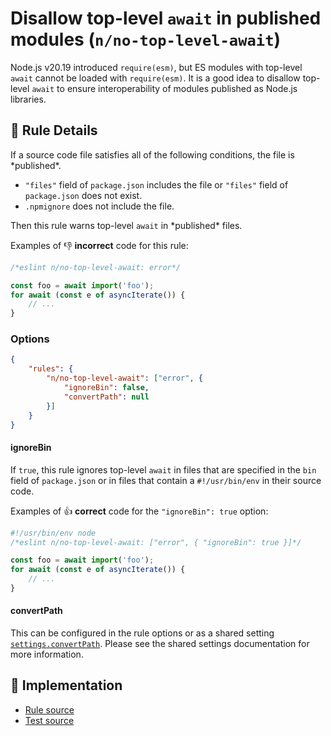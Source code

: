 # Disallow top-level `await` in published modules (`n/no-top-level-await`)

<!-- end auto-generated rule header -->

Node.js v20.19 introduced `require(esm)`, but ES modules with top-level `await` cannot be loaded with `require(esm)`. It is a good idea to disallow top-level `await` to ensure interoperability of modules published as Node.js libraries.

## 📖 Rule Details

If a source code file satisfies all of the following conditions, the file is \*published\*.

- `"files"` field of `package.json` includes the file or `"files"` field of `package.json` does not exist.
- `.npmignore` does not include the file.

Then this rule warns top-level `await` in \*published\* files.

Examples of 👎 **incorrect** code for this rule:

```js
/*eslint n/no-top-level-await: error*/

const foo = await import('foo');
for await (const e of asyncIterate()) {
    // ...
}
```

### Options

```json
{
    "rules": {
        "n/no-top-level-await": ["error", {
            "ignoreBin": false,
            "convertPath": null
        }]
    }
}
```

#### ignoreBin

If `true`, this rule ignores top-level `await` in files that are specified in the `bin` field of `package.json` or in files that contain a `#!/usr/bin/env` in their source code.

Examples of 👍 **correct** code for the `"ignoreBin": true` option:

```js
#!/usr/bin/env node
/*eslint n/no-top-level-await: ["error", { "ignoreBin": true }]*/

const foo = await import('foo');
for await (const e of asyncIterate()) {
    // ...
}
```

#### convertPath

This can be configured in the rule options or as a shared setting [`settings.convertPath`](../shared-settings.md#convertpath).
Please see the shared settings documentation for more information.

## 🔎 Implementation

- [Rule source](../../lib/rules/no-top-level-await.js)
- [Test source](../../tests/lib/rules/no-top-level-await.js)
